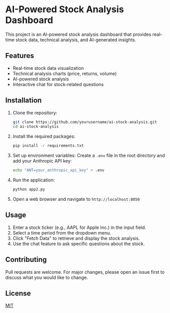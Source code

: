 # AI-Powered Stock Analysis Dashboard

This project is an AI-powered stock analysis dashboard that provides real-time stock data, technical analysis, and AI-generated insights.

## Features

- Real-time stock data visualization
- Technical analysis charts (price, returns, volume)
- AI-powered stock analysis
- Interactive chat for stock-related questions

## Installation

1. Clone the repository:

    ```sh
    git clone https://github.com/yourusername/ai-stock-analysis.git
    cd ai-stock-analysis
    ```

2. Install the required packages:

    ```sh
    pip install -r requirements.txt
    ```

3. Set up environment variables:
    Create a `.env` file in the root directory and add your Anthropic API key:

    ```sh
    echo "ANT=your_anthropic_api_key" > .env
    ```

4. Run the application:

    ```sh
    python app2.py
    ```

5. Open a web browser and navigate to `http://localhost:8050`

## Usage

1. Enter a stock ticker (e.g., AAPL for Apple Inc.) in the input field.
2. Select a time period from the dropdown menu.
3. Click "Fetch Data" to retrieve and display the stock analysis.
4. Use the chat feature to ask specific questions about the stock.

## Contributing

Pull requests are welcome. For major changes, please open an issue first to discuss what you would like to change.

## License

[MIT](https://choosealicense.com/licenses/mit/)